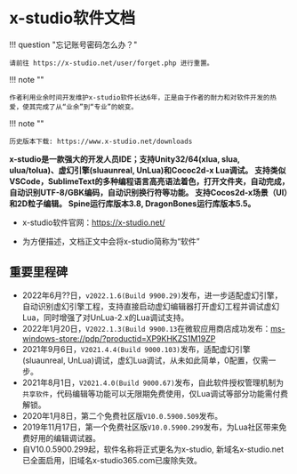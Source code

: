 # x-studio软件文档

!!! question "忘记账号密码怎么办？"

    请前往 https://x-studio.net/user/forget.php 进行重置。

!!! note ""

    作者利用业余时间开发维护x-studio软件长达6年，正是由于作者的耐力和对软件开发的热爱，使其完成了从“业余”到“专业”的蜕变。

!!! note ""

    历史版本下载: https://www.x-studio.net/downloads

**x-studio是一款强大的开发人员IDE；支持Unity32/64(xlua, slua, ulua/tolua)、虚幻引擎(sluaunreal, UnLua)和Cococ2d-x Lua调试。
支持类似VSCode，SublimeText的多种编程语言高亮语法着色，打开文件夹，自动完成，自动识别UTF-8/GBK编码，自动识别换行符等功能。
支持Cocos2d-x场景（UI）和2D粒子编辑。
Spine运行库版本3.8, DragonBones运行库版本5.5。**

* x-studio软件官网：https://x-studio.net/

* 为方便描述，文档正文中会将x-studio简称为“软件”

## 重要里程碑

- 2022年6月??日，`v2022.1.6(Build 9900.29)`发布，进一步适配虚幻引擎，自动识别虚幻引擎工程，支持直接启动虚幻编辑器打开虚幻工程并调试虚幻Lua，同时增强了对UnLua-2.x的Lua调试支持。
- 2022年1月20日，`V2022.1.3(Build 9900.13`在微软应用商店成功发布：<a href="ms-windows-store://pdp/?productid=XP9KHKZS1M19ZP">ms-windows-store://pdp/?productid=XP9KHKZS1M19ZP</a>
- 2021年9月6日，`V2021.4.4(Build 9000.103)`发布，适配虚幻引擎(sluaunreal, UnLua)调试，虚幻Lua调试，从未如此简单，0配置，仅需一步。
- 2021年8月1日，`V2021.4.0(Build 9000.67)`发布，自此软件授权管理机制为`共享软件`，代码编辑等功能可以无限期免费使用，仅Lua调试等部分功能需付费解锁。
- 2020年1月8日，第二个免费社区版`V10.0.5900.509`发布。
- 2019年11月17日，第一个免费社区版`V10.0.5900.299`发布，为Lua社区带来免费好用的编辑调试器。
- 自V10.0.5900.299起，软件名称将正式更名为x-studio, 新域名x-studio.net已全面启用，旧域名x-studio365.com已废除失效。
